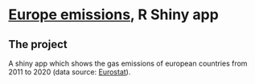 # <a href="https://andreazoccatelli.shinyapps.io/Europe_emissions" target="_blank">Europe emissions</a>, R Shiny app

## The project
A shiny app which shows the gas emissions of european countries from 2011 to 2020 
(data source: <a href="https://ec.europa.eu/eurostat/en/web/main/data/database" target="_blank">Eurostat</a>).

